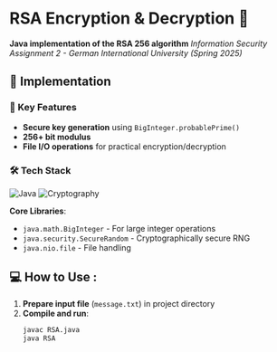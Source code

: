 # RSA Encryption & Decryption 🔐
**Java implementation of the RSA 256 algorithm** 
*Information Security Assignment 2 - German International University (Spring 2025)*  

## 🔧 Implementation

### 🔑 Key Features
- **Secure key generation** using `BigInteger.probablePrime()`
- **256+ bit modulus** 
- **File I/O operations** for practical encryption/decryption

### 🛠️ Tech Stack

<p align="left">
  <img src="https://img.shields.io/badge/Java-OpenJDK-orange?style=for-the-badge&logo=openjdk&logoColor=white" alt="Java">
  <img src="https://img.shields.io/badge/Cryptography-%235C33E6.svg?style=for-the-badge&logo=internet-explorer&logoColor=white" alt="Cryptography">
</p>

**Core Libraries**:
- `java.math.BigInteger` - For large integer operations
- `java.security.SecureRandom` - Cryptographically secure RNG
- `java.nio.file` - File handling

## 💻 How to Use :

1. **Prepare input file** (`message.txt`) in project directory
2. **Compile and run**:
   ```bash
   javac RSA.java
   java RSA
